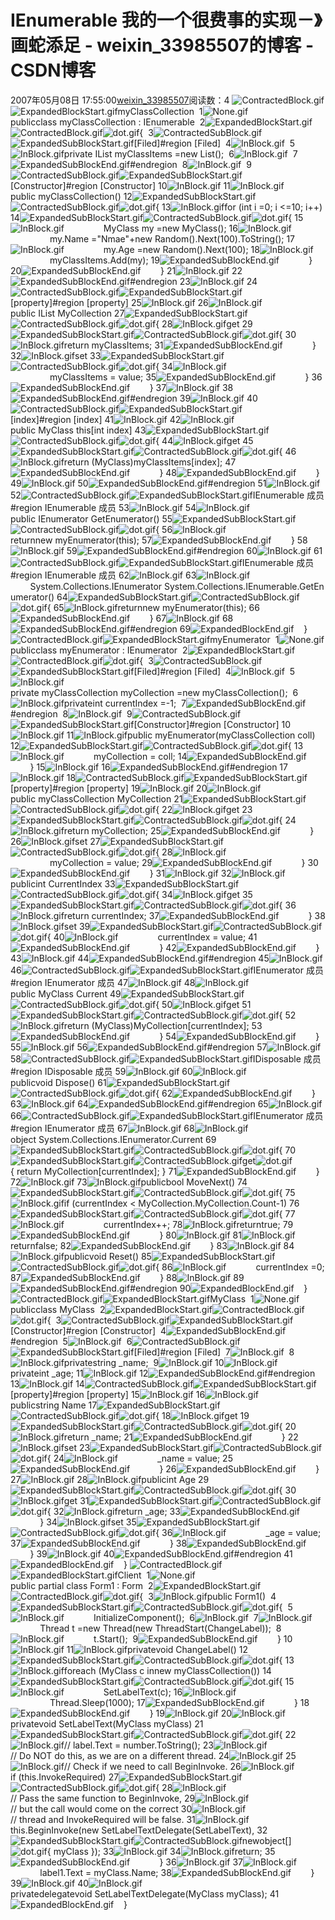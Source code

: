 # IEnumerable 我的一个很费事的实现－》画蛇添足 - weixin_33985507的博客 - CSDN博客
2007年05月08日 17:55:00[weixin_33985507](https://me.csdn.net/weixin_33985507)阅读数：4
![ContractedBlock.gif](https://www.cnblogs.com/Images/OutliningIndicators/ContractedBlock.gif)![ExpandedBlockStart.gif](https://www.cnblogs.com/Images/OutliningIndicators/ExpandedBlockStart.gif)myClassCollection
 1![None.gif](https://www.cnblogs.com/Images/OutliningIndicators/None.gif)publicclass myClassCollection : IEnumerable<MyClass>
 2![ExpandedBlockStart.gif](https://www.cnblogs.com/Images/OutliningIndicators/ExpandedBlockStart.gif)![ContractedBlock.gif](https://www.cnblogs.com/Images/OutliningIndicators/ContractedBlock.gif)![dot.gif](https://www.cnblogs.com/Images/dot.gif){
 3![ContractedSubBlock.gif](https://www.cnblogs.com/Images/OutliningIndicators/ContractedSubBlock.gif)![ExpandedSubBlockStart.gif](https://www.cnblogs.com/Images/OutliningIndicators/ExpandedSubBlockStart.gif)[Filed]#region [Filed]
 4![InBlock.gif](https://www.cnblogs.com/Images/OutliningIndicators/InBlock.gif)
 5![InBlock.gif](https://www.cnblogs.com/Images/OutliningIndicators/InBlock.gif)private IList<MyClass> myClassItems =new List<MyClass>();
 6![InBlock.gif](https://www.cnblogs.com/Images/OutliningIndicators/InBlock.gif)
 7![ExpandedSubBlockEnd.gif](https://www.cnblogs.com/Images/OutliningIndicators/ExpandedSubBlockEnd.gif)#endregion
 8![InBlock.gif](https://www.cnblogs.com/Images/OutliningIndicators/InBlock.gif)
 9![ContractedSubBlock.gif](https://www.cnblogs.com/Images/OutliningIndicators/ContractedSubBlock.gif)![ExpandedSubBlockStart.gif](https://www.cnblogs.com/Images/OutliningIndicators/ExpandedSubBlockStart.gif)[Constructor]#region [Constructor]
10![InBlock.gif](https://www.cnblogs.com/Images/OutliningIndicators/InBlock.gif)
11![InBlock.gif](https://www.cnblogs.com/Images/OutliningIndicators/InBlock.gif)public myClassCollection()
12![ExpandedSubBlockStart.gif](https://www.cnblogs.com/Images/OutliningIndicators/ExpandedSubBlockStart.gif)![ContractedSubBlock.gif](https://www.cnblogs.com/Images/OutliningIndicators/ContractedSubBlock.gif)![dot.gif](https://www.cnblogs.com/Images/dot.gif){
13![InBlock.gif](https://www.cnblogs.com/Images/OutliningIndicators/InBlock.gif)for (int i =0; i <=10; i++)
14![ExpandedSubBlockStart.gif](https://www.cnblogs.com/Images/OutliningIndicators/ExpandedSubBlockStart.gif)![ContractedSubBlock.gif](https://www.cnblogs.com/Images/OutliningIndicators/ContractedSubBlock.gif)![dot.gif](https://www.cnblogs.com/Images/dot.gif){
15![InBlock.gif](https://www.cnblogs.com/Images/OutliningIndicators/InBlock.gif)                MyClass my =new MyClass();
16![InBlock.gif](https://www.cnblogs.com/Images/OutliningIndicators/InBlock.gif)                my.Name ="Nmae"+new Random().Next(100).ToString();
17![InBlock.gif](https://www.cnblogs.com/Images/OutliningIndicators/InBlock.gif)                my.Age =new Random().Next(100);
18![InBlock.gif](https://www.cnblogs.com/Images/OutliningIndicators/InBlock.gif)                myClassItems.Add(my);
19![ExpandedSubBlockEnd.gif](https://www.cnblogs.com/Images/OutliningIndicators/ExpandedSubBlockEnd.gif)            }
20![ExpandedSubBlockEnd.gif](https://www.cnblogs.com/Images/OutliningIndicators/ExpandedSubBlockEnd.gif)        }
21![InBlock.gif](https://www.cnblogs.com/Images/OutliningIndicators/InBlock.gif)
22![ExpandedSubBlockEnd.gif](https://www.cnblogs.com/Images/OutliningIndicators/ExpandedSubBlockEnd.gif)#endregion
23![InBlock.gif](https://www.cnblogs.com/Images/OutliningIndicators/InBlock.gif)
24![ContractedSubBlock.gif](https://www.cnblogs.com/Images/OutliningIndicators/ContractedSubBlock.gif)![ExpandedSubBlockStart.gif](https://www.cnblogs.com/Images/OutliningIndicators/ExpandedSubBlockStart.gif)[property]#region [property]
25![InBlock.gif](https://www.cnblogs.com/Images/OutliningIndicators/InBlock.gif)
26![InBlock.gif](https://www.cnblogs.com/Images/OutliningIndicators/InBlock.gif)public IList<MyClass> MyCollection
27![ExpandedSubBlockStart.gif](https://www.cnblogs.com/Images/OutliningIndicators/ExpandedSubBlockStart.gif)![ContractedSubBlock.gif](https://www.cnblogs.com/Images/OutliningIndicators/ContractedSubBlock.gif)![dot.gif](https://www.cnblogs.com/Images/dot.gif){
28![InBlock.gif](https://www.cnblogs.com/Images/OutliningIndicators/InBlock.gif)get
29![ExpandedSubBlockStart.gif](https://www.cnblogs.com/Images/OutliningIndicators/ExpandedSubBlockStart.gif)![ContractedSubBlock.gif](https://www.cnblogs.com/Images/OutliningIndicators/ContractedSubBlock.gif)![dot.gif](https://www.cnblogs.com/Images/dot.gif){
30![InBlock.gif](https://www.cnblogs.com/Images/OutliningIndicators/InBlock.gif)return myClassItems;
31![ExpandedSubBlockEnd.gif](https://www.cnblogs.com/Images/OutliningIndicators/ExpandedSubBlockEnd.gif)            }
32![InBlock.gif](https://www.cnblogs.com/Images/OutliningIndicators/InBlock.gif)set
33![ExpandedSubBlockStart.gif](https://www.cnblogs.com/Images/OutliningIndicators/ExpandedSubBlockStart.gif)![ContractedSubBlock.gif](https://www.cnblogs.com/Images/OutliningIndicators/ContractedSubBlock.gif)![dot.gif](https://www.cnblogs.com/Images/dot.gif){
34![InBlock.gif](https://www.cnblogs.com/Images/OutliningIndicators/InBlock.gif)                myClassItems = value;
35![ExpandedSubBlockEnd.gif](https://www.cnblogs.com/Images/OutliningIndicators/ExpandedSubBlockEnd.gif)            }
36![ExpandedSubBlockEnd.gif](https://www.cnblogs.com/Images/OutliningIndicators/ExpandedSubBlockEnd.gif)        }
37![InBlock.gif](https://www.cnblogs.com/Images/OutliningIndicators/InBlock.gif)
38![ExpandedSubBlockEnd.gif](https://www.cnblogs.com/Images/OutliningIndicators/ExpandedSubBlockEnd.gif)#endregion
39![InBlock.gif](https://www.cnblogs.com/Images/OutliningIndicators/InBlock.gif)
40![ContractedSubBlock.gif](https://www.cnblogs.com/Images/OutliningIndicators/ContractedSubBlock.gif)![ExpandedSubBlockStart.gif](https://www.cnblogs.com/Images/OutliningIndicators/ExpandedSubBlockStart.gif)[index]#region [index]
41![InBlock.gif](https://www.cnblogs.com/Images/OutliningIndicators/InBlock.gif)
42![InBlock.gif](https://www.cnblogs.com/Images/OutliningIndicators/InBlock.gif)public MyClass this[int index]
43![ExpandedSubBlockStart.gif](https://www.cnblogs.com/Images/OutliningIndicators/ExpandedSubBlockStart.gif)![ContractedSubBlock.gif](https://www.cnblogs.com/Images/OutliningIndicators/ContractedSubBlock.gif)![dot.gif](https://www.cnblogs.com/Images/dot.gif){
44![InBlock.gif](https://www.cnblogs.com/Images/OutliningIndicators/InBlock.gif)get
45![ExpandedSubBlockStart.gif](https://www.cnblogs.com/Images/OutliningIndicators/ExpandedSubBlockStart.gif)![ContractedSubBlock.gif](https://www.cnblogs.com/Images/OutliningIndicators/ContractedSubBlock.gif)![dot.gif](https://www.cnblogs.com/Images/dot.gif){
46![InBlock.gif](https://www.cnblogs.com/Images/OutliningIndicators/InBlock.gif)return (MyClass)myClassItems[index];
47![ExpandedSubBlockEnd.gif](https://www.cnblogs.com/Images/OutliningIndicators/ExpandedSubBlockEnd.gif)            }
48![ExpandedSubBlockEnd.gif](https://www.cnblogs.com/Images/OutliningIndicators/ExpandedSubBlockEnd.gif)        }
49![InBlock.gif](https://www.cnblogs.com/Images/OutliningIndicators/InBlock.gif)
50![ExpandedSubBlockEnd.gif](https://www.cnblogs.com/Images/OutliningIndicators/ExpandedSubBlockEnd.gif)#endregion
51![InBlock.gif](https://www.cnblogs.com/Images/OutliningIndicators/InBlock.gif)
52![ContractedSubBlock.gif](https://www.cnblogs.com/Images/OutliningIndicators/ContractedSubBlock.gif)![ExpandedSubBlockStart.gif](https://www.cnblogs.com/Images/OutliningIndicators/ExpandedSubBlockStart.gif)IEnumerable 成员#region IEnumerable<MyClass> 成员
53![InBlock.gif](https://www.cnblogs.com/Images/OutliningIndicators/InBlock.gif)
54![InBlock.gif](https://www.cnblogs.com/Images/OutliningIndicators/InBlock.gif)public IEnumerator<MyClass> GetEnumerator()
55![ExpandedSubBlockStart.gif](https://www.cnblogs.com/Images/OutliningIndicators/ExpandedSubBlockStart.gif)![ContractedSubBlock.gif](https://www.cnblogs.com/Images/OutliningIndicators/ContractedSubBlock.gif)![dot.gif](https://www.cnblogs.com/Images/dot.gif){
56![InBlock.gif](https://www.cnblogs.com/Images/OutliningIndicators/InBlock.gif)returnnew myEnumerator(this);
57![ExpandedSubBlockEnd.gif](https://www.cnblogs.com/Images/OutliningIndicators/ExpandedSubBlockEnd.gif)        }
58![InBlock.gif](https://www.cnblogs.com/Images/OutliningIndicators/InBlock.gif)
59![ExpandedSubBlockEnd.gif](https://www.cnblogs.com/Images/OutliningIndicators/ExpandedSubBlockEnd.gif)#endregion
60![InBlock.gif](https://www.cnblogs.com/Images/OutliningIndicators/InBlock.gif)
61![ContractedSubBlock.gif](https://www.cnblogs.com/Images/OutliningIndicators/ContractedSubBlock.gif)![ExpandedSubBlockStart.gif](https://www.cnblogs.com/Images/OutliningIndicators/ExpandedSubBlockStart.gif)IEnumerable 成员#region IEnumerable 成员
62![InBlock.gif](https://www.cnblogs.com/Images/OutliningIndicators/InBlock.gif)
63![InBlock.gif](https://www.cnblogs.com/Images/OutliningIndicators/InBlock.gif)        System.Collections.IEnumerator System.Collections.IEnumerable.GetEnumerator()
64![ExpandedSubBlockStart.gif](https://www.cnblogs.com/Images/OutliningIndicators/ExpandedSubBlockStart.gif)![ContractedSubBlock.gif](https://www.cnblogs.com/Images/OutliningIndicators/ContractedSubBlock.gif)![dot.gif](https://www.cnblogs.com/Images/dot.gif){
65![InBlock.gif](https://www.cnblogs.com/Images/OutliningIndicators/InBlock.gif)returnnew myEnumerator(this);
66![ExpandedSubBlockEnd.gif](https://www.cnblogs.com/Images/OutliningIndicators/ExpandedSubBlockEnd.gif)        }
67![InBlock.gif](https://www.cnblogs.com/Images/OutliningIndicators/InBlock.gif)
68![ExpandedSubBlockEnd.gif](https://www.cnblogs.com/Images/OutliningIndicators/ExpandedSubBlockEnd.gif)#endregion
69![ExpandedBlockEnd.gif](https://www.cnblogs.com/Images/OutliningIndicators/ExpandedBlockEnd.gif)    }
![ContractedBlock.gif](https://www.cnblogs.com/Images/OutliningIndicators/ContractedBlock.gif)![ExpandedBlockStart.gif](https://www.cnblogs.com/Images/OutliningIndicators/ExpandedBlockStart.gif)myEnumerator
 1![None.gif](https://www.cnblogs.com/Images/OutliningIndicators/None.gif)publicclass myEnumerator : IEnumerator<MyClass>
 2![ExpandedBlockStart.gif](https://www.cnblogs.com/Images/OutliningIndicators/ExpandedBlockStart.gif)![ContractedBlock.gif](https://www.cnblogs.com/Images/OutliningIndicators/ContractedBlock.gif)![dot.gif](https://www.cnblogs.com/Images/dot.gif){
 3![ContractedSubBlock.gif](https://www.cnblogs.com/Images/OutliningIndicators/ContractedSubBlock.gif)![ExpandedSubBlockStart.gif](https://www.cnblogs.com/Images/OutliningIndicators/ExpandedSubBlockStart.gif)[Filed]#region [Filed]
 4![InBlock.gif](https://www.cnblogs.com/Images/OutliningIndicators/InBlock.gif)
 5![InBlock.gif](https://www.cnblogs.com/Images/OutliningIndicators/InBlock.gif)private myClassCollection myCollection =new myClassCollection();
 6![InBlock.gif](https://www.cnblogs.com/Images/OutliningIndicators/InBlock.gif)privateint currentIndex =-1;
 7![ExpandedSubBlockEnd.gif](https://www.cnblogs.com/Images/OutliningIndicators/ExpandedSubBlockEnd.gif)#endregion
 8![InBlock.gif](https://www.cnblogs.com/Images/OutliningIndicators/InBlock.gif)
 9![ContractedSubBlock.gif](https://www.cnblogs.com/Images/OutliningIndicators/ContractedSubBlock.gif)![ExpandedSubBlockStart.gif](https://www.cnblogs.com/Images/OutliningIndicators/ExpandedSubBlockStart.gif)[Constructor]#region [Constructor]
10![InBlock.gif](https://www.cnblogs.com/Images/OutliningIndicators/InBlock.gif)
11![InBlock.gif](https://www.cnblogs.com/Images/OutliningIndicators/InBlock.gif)public myEnumerator(myClassCollection coll)
12![ExpandedSubBlockStart.gif](https://www.cnblogs.com/Images/OutliningIndicators/ExpandedSubBlockStart.gif)![ContractedSubBlock.gif](https://www.cnblogs.com/Images/OutliningIndicators/ContractedSubBlock.gif)![dot.gif](https://www.cnblogs.com/Images/dot.gif){
13![InBlock.gif](https://www.cnblogs.com/Images/OutliningIndicators/InBlock.gif)            myCollection = coll;
14![ExpandedSubBlockEnd.gif](https://www.cnblogs.com/Images/OutliningIndicators/ExpandedSubBlockEnd.gif)        }
15![InBlock.gif](https://www.cnblogs.com/Images/OutliningIndicators/InBlock.gif)
16![ExpandedSubBlockEnd.gif](https://www.cnblogs.com/Images/OutliningIndicators/ExpandedSubBlockEnd.gif)#endregion
17![InBlock.gif](https://www.cnblogs.com/Images/OutliningIndicators/InBlock.gif)
18![ContractedSubBlock.gif](https://www.cnblogs.com/Images/OutliningIndicators/ContractedSubBlock.gif)![ExpandedSubBlockStart.gif](https://www.cnblogs.com/Images/OutliningIndicators/ExpandedSubBlockStart.gif)[property]#region [property]
19![InBlock.gif](https://www.cnblogs.com/Images/OutliningIndicators/InBlock.gif)
20![InBlock.gif](https://www.cnblogs.com/Images/OutliningIndicators/InBlock.gif)public myClassCollection MyCollection
21![ExpandedSubBlockStart.gif](https://www.cnblogs.com/Images/OutliningIndicators/ExpandedSubBlockStart.gif)![ContractedSubBlock.gif](https://www.cnblogs.com/Images/OutliningIndicators/ContractedSubBlock.gif)![dot.gif](https://www.cnblogs.com/Images/dot.gif){
22![InBlock.gif](https://www.cnblogs.com/Images/OutliningIndicators/InBlock.gif)get
23![ExpandedSubBlockStart.gif](https://www.cnblogs.com/Images/OutliningIndicators/ExpandedSubBlockStart.gif)![ContractedSubBlock.gif](https://www.cnblogs.com/Images/OutliningIndicators/ContractedSubBlock.gif)![dot.gif](https://www.cnblogs.com/Images/dot.gif){
24![InBlock.gif](https://www.cnblogs.com/Images/OutliningIndicators/InBlock.gif)return myCollection;
25![ExpandedSubBlockEnd.gif](https://www.cnblogs.com/Images/OutliningIndicators/ExpandedSubBlockEnd.gif)            }
26![InBlock.gif](https://www.cnblogs.com/Images/OutliningIndicators/InBlock.gif)set
27![ExpandedSubBlockStart.gif](https://www.cnblogs.com/Images/OutliningIndicators/ExpandedSubBlockStart.gif)![ContractedSubBlock.gif](https://www.cnblogs.com/Images/OutliningIndicators/ContractedSubBlock.gif)![dot.gif](https://www.cnblogs.com/Images/dot.gif){
28![InBlock.gif](https://www.cnblogs.com/Images/OutliningIndicators/InBlock.gif)                myCollection = value;
29![ExpandedSubBlockEnd.gif](https://www.cnblogs.com/Images/OutliningIndicators/ExpandedSubBlockEnd.gif)            }
30![ExpandedSubBlockEnd.gif](https://www.cnblogs.com/Images/OutliningIndicators/ExpandedSubBlockEnd.gif)        }
31![InBlock.gif](https://www.cnblogs.com/Images/OutliningIndicators/InBlock.gif)
32![InBlock.gif](https://www.cnblogs.com/Images/OutliningIndicators/InBlock.gif)publicint CurrentIndex
33![ExpandedSubBlockStart.gif](https://www.cnblogs.com/Images/OutliningIndicators/ExpandedSubBlockStart.gif)![ContractedSubBlock.gif](https://www.cnblogs.com/Images/OutliningIndicators/ContractedSubBlock.gif)![dot.gif](https://www.cnblogs.com/Images/dot.gif){
34![InBlock.gif](https://www.cnblogs.com/Images/OutliningIndicators/InBlock.gif)get
35![ExpandedSubBlockStart.gif](https://www.cnblogs.com/Images/OutliningIndicators/ExpandedSubBlockStart.gif)![ContractedSubBlock.gif](https://www.cnblogs.com/Images/OutliningIndicators/ContractedSubBlock.gif)![dot.gif](https://www.cnblogs.com/Images/dot.gif){
36![InBlock.gif](https://www.cnblogs.com/Images/OutliningIndicators/InBlock.gif)return currentIndex;
37![ExpandedSubBlockEnd.gif](https://www.cnblogs.com/Images/OutliningIndicators/ExpandedSubBlockEnd.gif)            }
38![InBlock.gif](https://www.cnblogs.com/Images/OutliningIndicators/InBlock.gif)set
39![ExpandedSubBlockStart.gif](https://www.cnblogs.com/Images/OutliningIndicators/ExpandedSubBlockStart.gif)![ContractedSubBlock.gif](https://www.cnblogs.com/Images/OutliningIndicators/ContractedSubBlock.gif)![dot.gif](https://www.cnblogs.com/Images/dot.gif){
40![InBlock.gif](https://www.cnblogs.com/Images/OutliningIndicators/InBlock.gif)                currentIndex = value;
41![ExpandedSubBlockEnd.gif](https://www.cnblogs.com/Images/OutliningIndicators/ExpandedSubBlockEnd.gif)            }
42![ExpandedSubBlockEnd.gif](https://www.cnblogs.com/Images/OutliningIndicators/ExpandedSubBlockEnd.gif)        }
43![InBlock.gif](https://www.cnblogs.com/Images/OutliningIndicators/InBlock.gif)
44![ExpandedSubBlockEnd.gif](https://www.cnblogs.com/Images/OutliningIndicators/ExpandedSubBlockEnd.gif)#endregion
45![InBlock.gif](https://www.cnblogs.com/Images/OutliningIndicators/InBlock.gif)
46![ContractedSubBlock.gif](https://www.cnblogs.com/Images/OutliningIndicators/ContractedSubBlock.gif)![ExpandedSubBlockStart.gif](https://www.cnblogs.com/Images/OutliningIndicators/ExpandedSubBlockStart.gif)IEnumerator 成员#region IEnumerator<MyClass> 成员
47![InBlock.gif](https://www.cnblogs.com/Images/OutliningIndicators/InBlock.gif)
48![InBlock.gif](https://www.cnblogs.com/Images/OutliningIndicators/InBlock.gif)public MyClass Current
49![ExpandedSubBlockStart.gif](https://www.cnblogs.com/Images/OutliningIndicators/ExpandedSubBlockStart.gif)![ContractedSubBlock.gif](https://www.cnblogs.com/Images/OutliningIndicators/ContractedSubBlock.gif)![dot.gif](https://www.cnblogs.com/Images/dot.gif){
50![InBlock.gif](https://www.cnblogs.com/Images/OutliningIndicators/InBlock.gif)get
51![ExpandedSubBlockStart.gif](https://www.cnblogs.com/Images/OutliningIndicators/ExpandedSubBlockStart.gif)![ContractedSubBlock.gif](https://www.cnblogs.com/Images/OutliningIndicators/ContractedSubBlock.gif)![dot.gif](https://www.cnblogs.com/Images/dot.gif){
52![InBlock.gif](https://www.cnblogs.com/Images/OutliningIndicators/InBlock.gif)return (MyClass)MyCollection[currentIndex];
53![ExpandedSubBlockEnd.gif](https://www.cnblogs.com/Images/OutliningIndicators/ExpandedSubBlockEnd.gif)            }
54![ExpandedSubBlockEnd.gif](https://www.cnblogs.com/Images/OutliningIndicators/ExpandedSubBlockEnd.gif)        }
55![InBlock.gif](https://www.cnblogs.com/Images/OutliningIndicators/InBlock.gif)
56![ExpandedSubBlockEnd.gif](https://www.cnblogs.com/Images/OutliningIndicators/ExpandedSubBlockEnd.gif)#endregion
57![InBlock.gif](https://www.cnblogs.com/Images/OutliningIndicators/InBlock.gif)
58![ContractedSubBlock.gif](https://www.cnblogs.com/Images/OutliningIndicators/ContractedSubBlock.gif)![ExpandedSubBlockStart.gif](https://www.cnblogs.com/Images/OutliningIndicators/ExpandedSubBlockStart.gif)IDisposable 成员#region IDisposable 成员
59![InBlock.gif](https://www.cnblogs.com/Images/OutliningIndicators/InBlock.gif)
60![InBlock.gif](https://www.cnblogs.com/Images/OutliningIndicators/InBlock.gif)publicvoid Dispose()
61![ExpandedSubBlockStart.gif](https://www.cnblogs.com/Images/OutliningIndicators/ExpandedSubBlockStart.gif)![ContractedSubBlock.gif](https://www.cnblogs.com/Images/OutliningIndicators/ContractedSubBlock.gif)![dot.gif](https://www.cnblogs.com/Images/dot.gif){
62![ExpandedSubBlockEnd.gif](https://www.cnblogs.com/Images/OutliningIndicators/ExpandedSubBlockEnd.gif)        }
63![InBlock.gif](https://www.cnblogs.com/Images/OutliningIndicators/InBlock.gif)
64![ExpandedSubBlockEnd.gif](https://www.cnblogs.com/Images/OutliningIndicators/ExpandedSubBlockEnd.gif)#endregion
65![InBlock.gif](https://www.cnblogs.com/Images/OutliningIndicators/InBlock.gif)
66![ContractedSubBlock.gif](https://www.cnblogs.com/Images/OutliningIndicators/ContractedSubBlock.gif)![ExpandedSubBlockStart.gif](https://www.cnblogs.com/Images/OutliningIndicators/ExpandedSubBlockStart.gif)IEnumerator 成员#region IEnumerator 成员
67![InBlock.gif](https://www.cnblogs.com/Images/OutliningIndicators/InBlock.gif)
68![InBlock.gif](https://www.cnblogs.com/Images/OutliningIndicators/InBlock.gif)object System.Collections.IEnumerator.Current
69![ExpandedSubBlockStart.gif](https://www.cnblogs.com/Images/OutliningIndicators/ExpandedSubBlockStart.gif)![ContractedSubBlock.gif](https://www.cnblogs.com/Images/OutliningIndicators/ContractedSubBlock.gif)![dot.gif](https://www.cnblogs.com/Images/dot.gif){
70![ExpandedSubBlockStart.gif](https://www.cnblogs.com/Images/OutliningIndicators/ExpandedSubBlockStart.gif)![ContractedSubBlock.gif](https://www.cnblogs.com/Images/OutliningIndicators/ContractedSubBlock.gif)get![dot.gif](https://www.cnblogs.com/Images/dot.gif){ return MyCollection[currentIndex]; }
71![ExpandedSubBlockEnd.gif](https://www.cnblogs.com/Images/OutliningIndicators/ExpandedSubBlockEnd.gif)        }
72![InBlock.gif](https://www.cnblogs.com/Images/OutliningIndicators/InBlock.gif)
73![InBlock.gif](https://www.cnblogs.com/Images/OutliningIndicators/InBlock.gif)publicbool MoveNext()
74![ExpandedSubBlockStart.gif](https://www.cnblogs.com/Images/OutliningIndicators/ExpandedSubBlockStart.gif)![ContractedSubBlock.gif](https://www.cnblogs.com/Images/OutliningIndicators/ContractedSubBlock.gif)![dot.gif](https://www.cnblogs.com/Images/dot.gif){
75![InBlock.gif](https://www.cnblogs.com/Images/OutliningIndicators/InBlock.gif)if (currentIndex < MyCollection.MyCollection.Count-1)
76![ExpandedSubBlockStart.gif](https://www.cnblogs.com/Images/OutliningIndicators/ExpandedSubBlockStart.gif)![ContractedSubBlock.gif](https://www.cnblogs.com/Images/OutliningIndicators/ContractedSubBlock.gif)![dot.gif](https://www.cnblogs.com/Images/dot.gif){
77![InBlock.gif](https://www.cnblogs.com/Images/OutliningIndicators/InBlock.gif)                currentIndex++;
78![InBlock.gif](https://www.cnblogs.com/Images/OutliningIndicators/InBlock.gif)returntrue;
79![ExpandedSubBlockEnd.gif](https://www.cnblogs.com/Images/OutliningIndicators/ExpandedSubBlockEnd.gif)            }
80![InBlock.gif](https://www.cnblogs.com/Images/OutliningIndicators/InBlock.gif)
81![InBlock.gif](https://www.cnblogs.com/Images/OutliningIndicators/InBlock.gif)returnfalse;
82![ExpandedSubBlockEnd.gif](https://www.cnblogs.com/Images/OutliningIndicators/ExpandedSubBlockEnd.gif)        }
83![InBlock.gif](https://www.cnblogs.com/Images/OutliningIndicators/InBlock.gif)
84![InBlock.gif](https://www.cnblogs.com/Images/OutliningIndicators/InBlock.gif)publicvoid Reset()
85![ExpandedSubBlockStart.gif](https://www.cnblogs.com/Images/OutliningIndicators/ExpandedSubBlockStart.gif)![ContractedSubBlock.gif](https://www.cnblogs.com/Images/OutliningIndicators/ContractedSubBlock.gif)![dot.gif](https://www.cnblogs.com/Images/dot.gif){
86![InBlock.gif](https://www.cnblogs.com/Images/OutliningIndicators/InBlock.gif)            currentIndex =0;
87![ExpandedSubBlockEnd.gif](https://www.cnblogs.com/Images/OutliningIndicators/ExpandedSubBlockEnd.gif)        }
88![InBlock.gif](https://www.cnblogs.com/Images/OutliningIndicators/InBlock.gif)
89![ExpandedSubBlockEnd.gif](https://www.cnblogs.com/Images/OutliningIndicators/ExpandedSubBlockEnd.gif)#endregion
90![ExpandedBlockEnd.gif](https://www.cnblogs.com/Images/OutliningIndicators/ExpandedBlockEnd.gif)    }
![ContractedBlock.gif](https://www.cnblogs.com/Images/OutliningIndicators/ContractedBlock.gif)![ExpandedBlockStart.gif](https://www.cnblogs.com/Images/OutliningIndicators/ExpandedBlockStart.gif)MyClass
 1![None.gif](https://www.cnblogs.com/Images/OutliningIndicators/None.gif)publicclass MyClass
 2![ExpandedBlockStart.gif](https://www.cnblogs.com/Images/OutliningIndicators/ExpandedBlockStart.gif)![ContractedBlock.gif](https://www.cnblogs.com/Images/OutliningIndicators/ContractedBlock.gif)![dot.gif](https://www.cnblogs.com/Images/dot.gif){
 3![ContractedSubBlock.gif](https://www.cnblogs.com/Images/OutliningIndicators/ContractedSubBlock.gif)![ExpandedSubBlockStart.gif](https://www.cnblogs.com/Images/OutliningIndicators/ExpandedSubBlockStart.gif)[Constructor]#region [Constructor]
 4![ExpandedSubBlockEnd.gif](https://www.cnblogs.com/Images/OutliningIndicators/ExpandedSubBlockEnd.gif)#endregion
 5![InBlock.gif](https://www.cnblogs.com/Images/OutliningIndicators/InBlock.gif)
 6![ContractedSubBlock.gif](https://www.cnblogs.com/Images/OutliningIndicators/ContractedSubBlock.gif)![ExpandedSubBlockStart.gif](https://www.cnblogs.com/Images/OutliningIndicators/ExpandedSubBlockStart.gif)[Filed]#region [Filed]
 7![InBlock.gif](https://www.cnblogs.com/Images/OutliningIndicators/InBlock.gif)
 8![InBlock.gif](https://www.cnblogs.com/Images/OutliningIndicators/InBlock.gif)privatestring _name;
 9![InBlock.gif](https://www.cnblogs.com/Images/OutliningIndicators/InBlock.gif)
10![InBlock.gif](https://www.cnblogs.com/Images/OutliningIndicators/InBlock.gif)privateint _age;
11![InBlock.gif](https://www.cnblogs.com/Images/OutliningIndicators/InBlock.gif)
12![ExpandedSubBlockEnd.gif](https://www.cnblogs.com/Images/OutliningIndicators/ExpandedSubBlockEnd.gif)#endregion
13![InBlock.gif](https://www.cnblogs.com/Images/OutliningIndicators/InBlock.gif)
14![ContractedSubBlock.gif](https://www.cnblogs.com/Images/OutliningIndicators/ContractedSubBlock.gif)![ExpandedSubBlockStart.gif](https://www.cnblogs.com/Images/OutliningIndicators/ExpandedSubBlockStart.gif)[property]#region [property]
15![InBlock.gif](https://www.cnblogs.com/Images/OutliningIndicators/InBlock.gif)
16![InBlock.gif](https://www.cnblogs.com/Images/OutliningIndicators/InBlock.gif)publicstring Name
17![ExpandedSubBlockStart.gif](https://www.cnblogs.com/Images/OutliningIndicators/ExpandedSubBlockStart.gif)![ContractedSubBlock.gif](https://www.cnblogs.com/Images/OutliningIndicators/ContractedSubBlock.gif)![dot.gif](https://www.cnblogs.com/Images/dot.gif){
18![InBlock.gif](https://www.cnblogs.com/Images/OutliningIndicators/InBlock.gif)get
19![ExpandedSubBlockStart.gif](https://www.cnblogs.com/Images/OutliningIndicators/ExpandedSubBlockStart.gif)![ContractedSubBlock.gif](https://www.cnblogs.com/Images/OutliningIndicators/ContractedSubBlock.gif)![dot.gif](https://www.cnblogs.com/Images/dot.gif){
20![InBlock.gif](https://www.cnblogs.com/Images/OutliningIndicators/InBlock.gif)return _name;
21![ExpandedSubBlockEnd.gif](https://www.cnblogs.com/Images/OutliningIndicators/ExpandedSubBlockEnd.gif)            }
22![InBlock.gif](https://www.cnblogs.com/Images/OutliningIndicators/InBlock.gif)set
23![ExpandedSubBlockStart.gif](https://www.cnblogs.com/Images/OutliningIndicators/ExpandedSubBlockStart.gif)![ContractedSubBlock.gif](https://www.cnblogs.com/Images/OutliningIndicators/ContractedSubBlock.gif)![dot.gif](https://www.cnblogs.com/Images/dot.gif){
24![InBlock.gif](https://www.cnblogs.com/Images/OutliningIndicators/InBlock.gif)                _name = value;
25![ExpandedSubBlockEnd.gif](https://www.cnblogs.com/Images/OutliningIndicators/ExpandedSubBlockEnd.gif)            }
26![ExpandedSubBlockEnd.gif](https://www.cnblogs.com/Images/OutliningIndicators/ExpandedSubBlockEnd.gif)        }
27![InBlock.gif](https://www.cnblogs.com/Images/OutliningIndicators/InBlock.gif)
28![InBlock.gif](https://www.cnblogs.com/Images/OutliningIndicators/InBlock.gif)publicint Age
29![ExpandedSubBlockStart.gif](https://www.cnblogs.com/Images/OutliningIndicators/ExpandedSubBlockStart.gif)![ContractedSubBlock.gif](https://www.cnblogs.com/Images/OutliningIndicators/ContractedSubBlock.gif)![dot.gif](https://www.cnblogs.com/Images/dot.gif){
30![InBlock.gif](https://www.cnblogs.com/Images/OutliningIndicators/InBlock.gif)get
31![ExpandedSubBlockStart.gif](https://www.cnblogs.com/Images/OutliningIndicators/ExpandedSubBlockStart.gif)![ContractedSubBlock.gif](https://www.cnblogs.com/Images/OutliningIndicators/ContractedSubBlock.gif)![dot.gif](https://www.cnblogs.com/Images/dot.gif){
32![InBlock.gif](https://www.cnblogs.com/Images/OutliningIndicators/InBlock.gif)return _age;
33![ExpandedSubBlockEnd.gif](https://www.cnblogs.com/Images/OutliningIndicators/ExpandedSubBlockEnd.gif)            }
34![InBlock.gif](https://www.cnblogs.com/Images/OutliningIndicators/InBlock.gif)set
35![ExpandedSubBlockStart.gif](https://www.cnblogs.com/Images/OutliningIndicators/ExpandedSubBlockStart.gif)![ContractedSubBlock.gif](https://www.cnblogs.com/Images/OutliningIndicators/ContractedSubBlock.gif)![dot.gif](https://www.cnblogs.com/Images/dot.gif){
36![InBlock.gif](https://www.cnblogs.com/Images/OutliningIndicators/InBlock.gif)                _age = value;
37![ExpandedSubBlockEnd.gif](https://www.cnblogs.com/Images/OutliningIndicators/ExpandedSubBlockEnd.gif)            }
38![ExpandedSubBlockEnd.gif](https://www.cnblogs.com/Images/OutliningIndicators/ExpandedSubBlockEnd.gif)        }
39![InBlock.gif](https://www.cnblogs.com/Images/OutliningIndicators/InBlock.gif)
40![ExpandedSubBlockEnd.gif](https://www.cnblogs.com/Images/OutliningIndicators/ExpandedSubBlockEnd.gif)#endregion
41![ExpandedBlockEnd.gif](https://www.cnblogs.com/Images/OutliningIndicators/ExpandedBlockEnd.gif)    }
![ContractedBlock.gif](https://www.cnblogs.com/Images/OutliningIndicators/ContractedBlock.gif)![ExpandedBlockStart.gif](https://www.cnblogs.com/Images/OutliningIndicators/ExpandedBlockStart.gif)Client
 1![None.gif](https://www.cnblogs.com/Images/OutliningIndicators/None.gif)public partial class Form1 : Form
 2![ExpandedBlockStart.gif](https://www.cnblogs.com/Images/OutliningIndicators/ExpandedBlockStart.gif)![ContractedBlock.gif](https://www.cnblogs.com/Images/OutliningIndicators/ContractedBlock.gif)![dot.gif](https://www.cnblogs.com/Images/dot.gif){
 3![InBlock.gif](https://www.cnblogs.com/Images/OutliningIndicators/InBlock.gif)public Form1()
 4![ExpandedSubBlockStart.gif](https://www.cnblogs.com/Images/OutliningIndicators/ExpandedSubBlockStart.gif)![ContractedSubBlock.gif](https://www.cnblogs.com/Images/OutliningIndicators/ContractedSubBlock.gif)![dot.gif](https://www.cnblogs.com/Images/dot.gif){
 5![InBlock.gif](https://www.cnblogs.com/Images/OutliningIndicators/InBlock.gif)            InitializeComponent();
 6![InBlock.gif](https://www.cnblogs.com/Images/OutliningIndicators/InBlock.gif)
 7![InBlock.gif](https://www.cnblogs.com/Images/OutliningIndicators/InBlock.gif)            Thread t =new Thread(new ThreadStart(ChangeLabel));
 8![InBlock.gif](https://www.cnblogs.com/Images/OutliningIndicators/InBlock.gif)            t.Start();
 9![ExpandedSubBlockEnd.gif](https://www.cnblogs.com/Images/OutliningIndicators/ExpandedSubBlockEnd.gif)        }
10![InBlock.gif](https://www.cnblogs.com/Images/OutliningIndicators/InBlock.gif)
11![InBlock.gif](https://www.cnblogs.com/Images/OutliningIndicators/InBlock.gif)privatevoid ChangeLabel()
12![ExpandedSubBlockStart.gif](https://www.cnblogs.com/Images/OutliningIndicators/ExpandedSubBlockStart.gif)![ContractedSubBlock.gif](https://www.cnblogs.com/Images/OutliningIndicators/ContractedSubBlock.gif)![dot.gif](https://www.cnblogs.com/Images/dot.gif){
13![InBlock.gif](https://www.cnblogs.com/Images/OutliningIndicators/InBlock.gif)foreach (MyClass c innew myClassCollection())
14![ExpandedSubBlockStart.gif](https://www.cnblogs.com/Images/OutliningIndicators/ExpandedSubBlockStart.gif)![ContractedSubBlock.gif](https://www.cnblogs.com/Images/OutliningIndicators/ContractedSubBlock.gif)![dot.gif](https://www.cnblogs.com/Images/dot.gif){
15![InBlock.gif](https://www.cnblogs.com/Images/OutliningIndicators/InBlock.gif)                SetLabelText(c);
16![InBlock.gif](https://www.cnblogs.com/Images/OutliningIndicators/InBlock.gif)                Thread.Sleep(1000);
17![ExpandedSubBlockEnd.gif](https://www.cnblogs.com/Images/OutliningIndicators/ExpandedSubBlockEnd.gif)            }
18![ExpandedSubBlockEnd.gif](https://www.cnblogs.com/Images/OutliningIndicators/ExpandedSubBlockEnd.gif)        }
19![InBlock.gif](https://www.cnblogs.com/Images/OutliningIndicators/InBlock.gif)
20![InBlock.gif](https://www.cnblogs.com/Images/OutliningIndicators/InBlock.gif)privatevoid SetLabelText(MyClass myClass)
21![ExpandedSubBlockStart.gif](https://www.cnblogs.com/Images/OutliningIndicators/ExpandedSubBlockStart.gif)![ContractedSubBlock.gif](https://www.cnblogs.com/Images/OutliningIndicators/ContractedSubBlock.gif)![dot.gif](https://www.cnblogs.com/Images/dot.gif){
22![InBlock.gif](https://www.cnblogs.com/Images/OutliningIndicators/InBlock.gif)// label.Text = number.ToString();
23![InBlock.gif](https://www.cnblogs.com/Images/OutliningIndicators/InBlock.gif)// Do NOT do this, as we are on a different thread.
24![InBlock.gif](https://www.cnblogs.com/Images/OutliningIndicators/InBlock.gif)
25![InBlock.gif](https://www.cnblogs.com/Images/OutliningIndicators/InBlock.gif)// Check if we need to call BeginInvoke.
26![InBlock.gif](https://www.cnblogs.com/Images/OutliningIndicators/InBlock.gif)if (this.InvokeRequired)
27![ExpandedSubBlockStart.gif](https://www.cnblogs.com/Images/OutliningIndicators/ExpandedSubBlockStart.gif)![ContractedSubBlock.gif](https://www.cnblogs.com/Images/OutliningIndicators/ContractedSubBlock.gif)![dot.gif](https://www.cnblogs.com/Images/dot.gif){
28![InBlock.gif](https://www.cnblogs.com/Images/OutliningIndicators/InBlock.gif)// Pass the same function to BeginInvoke,
29![InBlock.gif](https://www.cnblogs.com/Images/OutliningIndicators/InBlock.gif)// but the call would come on the correct
30![InBlock.gif](https://www.cnblogs.com/Images/OutliningIndicators/InBlock.gif)// thread and InvokeRequired will be false.
31![InBlock.gif](https://www.cnblogs.com/Images/OutliningIndicators/InBlock.gif)this.BeginInvoke(new SetLabelTextDelegate(SetLabelText),
32![ExpandedSubBlockStart.gif](https://www.cnblogs.com/Images/OutliningIndicators/ExpandedSubBlockStart.gif)![ContractedSubBlock.gif](https://www.cnblogs.com/Images/OutliningIndicators/ContractedSubBlock.gif)newobject[] ![dot.gif](https://www.cnblogs.com/Images/dot.gif){ myClass });
33![InBlock.gif](https://www.cnblogs.com/Images/OutliningIndicators/InBlock.gif)
34![InBlock.gif](https://www.cnblogs.com/Images/OutliningIndicators/InBlock.gif)return;
35![ExpandedSubBlockEnd.gif](https://www.cnblogs.com/Images/OutliningIndicators/ExpandedSubBlockEnd.gif)            }
36![InBlock.gif](https://www.cnblogs.com/Images/OutliningIndicators/InBlock.gif)
37![InBlock.gif](https://www.cnblogs.com/Images/OutliningIndicators/InBlock.gif)            label1.Text = myClass.Name;
38![ExpandedSubBlockEnd.gif](https://www.cnblogs.com/Images/OutliningIndicators/ExpandedSubBlockEnd.gif)        }
39![InBlock.gif](https://www.cnblogs.com/Images/OutliningIndicators/InBlock.gif)
40![InBlock.gif](https://www.cnblogs.com/Images/OutliningIndicators/InBlock.gif)privatedelegatevoid SetLabelTextDelegate(MyClass myClass);
41![ExpandedBlockEnd.gif](https://www.cnblogs.com/Images/OutliningIndicators/ExpandedBlockEnd.gif)    }
